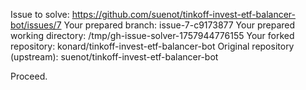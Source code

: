 Issue to solve: https://github.com/suenot/tinkoff-invest-etf-balancer-bot/issues/7
Your prepared branch: issue-7-c9173877
Your prepared working directory: /tmp/gh-issue-solver-1757944776155
Your forked repository: konard/tinkoff-invest-etf-balancer-bot
Original repository (upstream): suenot/tinkoff-invest-etf-balancer-bot

Proceed.